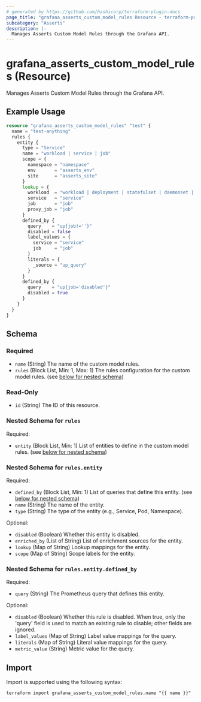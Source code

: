 ```yaml
---
# generated by https://github.com/hashicorp/terraform-plugin-docs
page_title: "grafana_asserts_custom_model_rules Resource - terraform-provider-grafana"
subcategory: "Asserts"
description: |-
  Manages Asserts Custom Model Rules through the Grafana API.
---
```


# grafana_asserts_custom_model_rules (Resource)

Manages Asserts Custom Model Rules through the Grafana API.

## Example Usage

```terraform
resource "grafana_asserts_custom_model_rules" "test" {
  name = "test-anything"
  rules {
    entity {
      type = "Service"
      name = "workload | service | job"
      scope = {
        namespace = "namespace"
        env       = "asserts_env"
        site      = "asserts_site"
      }
      lookup = {
        workload  = "workload | deployment | statefulset | daemonset | replicaset"
        service   = "service"
        job       = "job"
        proxy_job = "job"
      }
      defined_by {
        query    = "up{job!=''}"
        disabled = false
        label_values = {
          service = "service"
          job     = "job"
        }
        literals = {
          _source = "up_query"
        }
      }
      defined_by {
        query    = "up{job='disabled'}"
        disabled = true
      }
    }
  }
}
```

<!-- schema generated by tfplugindocs -->
## Schema

### Required

- `name` (String) The name of the custom model rules.
- `rules` (Block List, Min: 1, Max: 1) The rules configuration for the custom model rules. (see [below for nested schema](#nestedblock--rules))

### Read-Only

- `id` (String) The ID of this resource.

<a id="nestedblock--rules"></a>
### Nested Schema for `rules`

Required:

- `entity` (Block List, Min: 1) List of entities to define in the custom model rules. (see [below for nested schema](#nestedblock--rules--entity))

<a id="nestedblock--rules--entity"></a>
### Nested Schema for `rules.entity`

Required:

- `defined_by` (Block List, Min: 1) List of queries that define this entity. (see [below for nested schema](#nestedblock--rules--entity--defined_by))
- `name` (String) The name of the entity.
- `type` (String) The type of the entity (e.g., Service, Pod, Namespace).

Optional:

- `disabled` (Boolean) Whether this entity is disabled.
- `enriched_by` (List of String) List of enrichment sources for the entity.
- `lookup` (Map of String) Lookup mappings for the entity.
- `scope` (Map of String) Scope labels for the entity.

<a id="nestedblock--rules--entity--defined_by"></a>
### Nested Schema for `rules.entity.defined_by`

Required:

- `query` (String) The Prometheus query that defines this entity.

Optional:

- `disabled` (Boolean) Whether this rule is disabled. When true, only the 'query' field is used to match an existing rule to disable; other fields are ignored.
- `label_values` (Map of String) Label value mappings for the query.
- `literals` (Map of String) Literal value mappings for the query.
- `metric_value` (String) Metric value for the query.

## Import

Import is supported using the following syntax:

```shell
terraform import grafana_asserts_custom_model_rules.name "{{ name }}"
```
